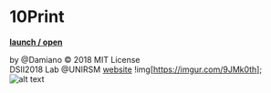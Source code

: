 # 10Print
**[launch / open](http://dsii-2018-unirsm.github.io/Damiano92/10Print/Porting_10Print_Processing/)**

by @Damiano © 2018 MIT License  
DSII2018 Lab @UNIRSM [website](http://dsii-2018-unirsm.github.io)
!img[https://imgur.com/9JMk0th];
![alt text](
"https://imgur.com/9JMk0th")
